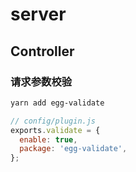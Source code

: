 # server
## Controller
### 请求参数校验
```bash
yarn add egg-validate
```
```js
// config/plugin.js
exports.validate = {
  enable: true,
  package: 'egg-validate',
};
```